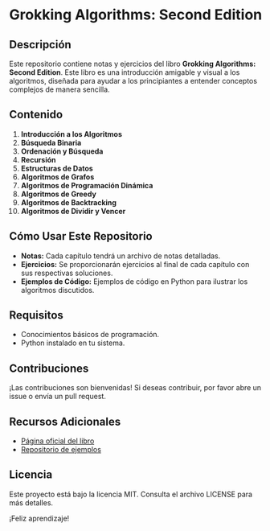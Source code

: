 # Grokking Algorithms: Second Edition

## Descripción

Este repositorio contiene notas y ejercicios del libro **Grokking Algorithms:
Second Edition**. Este libro es una introducción amigable y visual a los
algoritmos, diseñada para ayudar a los principiantes a entender conceptos
complejos de manera sencilla.

## Contenido

1. **Introducción a los Algoritmos**
2. **Búsqueda Binaria**
3. **Ordenación y Búsqueda**
4. **Recursión**
5. **Estructuras de Datos**
6. **Algoritmos de Grafos**
7. **Algoritmos de Programación Dinámica**
8. **Algoritmos de Greedy**
9. **Algoritmos de Backtracking**
10. **Algoritmos de Dividir y Vencer**

## Cómo Usar Este Repositorio

- **Notas:** Cada capítulo tendrá un archivo de notas detalladas.
- **Ejercicios:** Se proporcionarán ejercicios al final de cada capítulo con sus
  respectivas soluciones.
- **Ejemplos de Código:** Ejemplos de código en Python para ilustrar los
  algoritmos discutidos.

## Requisitos

- Conocimientos básicos de programación.
- Python instalado en tu sistema.

## Contribuciones

¡Las contribuciones son bienvenidas! Si deseas contribuir, por favor abre un
issue o envía un pull request.

## Recursos Adicionales

- [Página oficial del libro](https://www.manning.com/books/grokking-algorithms)
- [Repositorio de ejemplos](https://github.com/egonSchiele/grokking_algorithms)

## Licencia

Este proyecto está bajo la licencia MIT. Consulta el archivo LICENSE para más
detalles.

¡Feliz aprendizaje!
